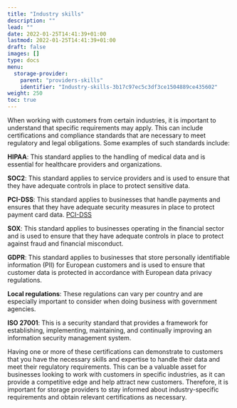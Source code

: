 ```yaml
---
title: "Industry skills"
description: ""
lead: ""
date: 2022-01-25T14:41:39+01:00
lastmod: 2022-01-25T14:41:39+01:00
draft: false
images: []
type: docs
menu:
  storage-provider:
    parent: "providers-skills"
    identifier: "Industry-skills-3b17c97ec5c3df3ce1504889ce435602"
weight: 250
toc: true
---
```


When working with customers from certain industries, it is important to understand that specific requirements may apply. This can include certifications and compliance standards that are necessary to meet regulatory and legal obligations. Some examples of such standards include:

**HIPAA**: This standard applies to the handling of medical data and is essential for healthcare providers and organizations.

**SOC2**: This standard applies to service providers and is used to ensure that they have adequate controls in place to protect sensitive data.

**PCI-DSS**: This standard applies to businesses that handle payments and ensures that they have adequate security measures in place to protect payment card data. [PCI-DSS](https://en.wikipedia.org/wiki/Payment_Card_Industry_Data_Security_Standard)

**SOX**: This standard applies to businesses operating in the financial sector and is used to ensure that they have adequate controls in place to protect against fraud and financial misconduct.

**GDPR**: This standard applies to businesses that store personally identifiable information (PII) for European customers and is used to ensure that customer data is protected in accordance with European data privacy regulations.

**Local regulations**: These regulations can vary per country and are especially important to consider when doing business with government agencies.

**ISO 27001**: This is a security standard that provides a framework for establishing, implementing, maintaining, and continually improving an information security management system.

Having one or more of these certifications can demonstrate to customers that you have the necessary skills and expertise to handle their data and meet their regulatory requirements. This can be a valuable asset for businesses looking to work with customers in specific industries, as it can provide a competitive edge and help attract new customers. Therefore, it is important for storage providers to stay informed about industry-specific requirements and obtain relevant certifications as necessary.

<!--Angelo: Bob, can you read this carefully to verify?-->